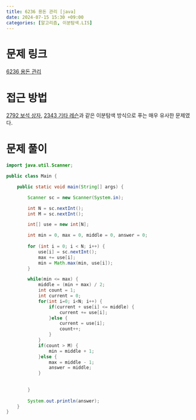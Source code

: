 ```yaml
---
title: 6236 용돈 관리 [java]
date: 2024-07-15 15:30 +09:00
categories: [알고리즘, 이분탐색.LIS]
---
```

# 문제 링크
[6236 용돈 관리](https://www.acmicpc.net/problem/6236)

# 접근 방법
[2792 보석 상자](https://patchpark.github.io/posts/2792), [2343 기타 레슨](https://patchpark.github.io/posts/2343)과 같은 이분탐색 방식으로 푸는 매우 유사한 문제였다. 


# 문제 풀이
```java
import java.util.Scanner;

public class Main {

	public static void main(String[] args) {

		Scanner sc = new Scanner(System.in);

		int N = sc.nextInt();
		int M = sc.nextInt();

		int[] use = new int[N];

		int min = 0, max = 0, middle = 0, answer = 0;
		
		for (int i = 0; i < N; i++) {
			use[i] = sc.nextInt();
			max += use[i];
			min = Math.max(min, use[i]);
		}

		while(min <= max) {
			middle = (min + max) / 2;
			int count = 1;
			int current = 0;
			for(int i=0; i<N; i++) {
				if(current + use[i] <= middle) {
					current += use[i];
				}else {
					current = use[i];
					count++;
				}
			}
			if(count > M) {
				min = middle + 1;
			}else {
				max = middle - 1;
				answer = middle;
			}
			
			
		}
		
		System.out.println(answer);
	}
}

```
